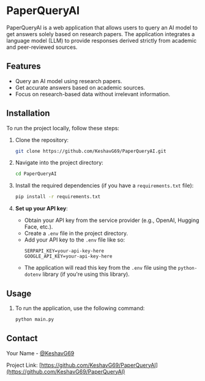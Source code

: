 
# PaperQueryAI

PaperQueryAI is a web application that allows users to query an AI model to get answers solely based on research papers. The application integrates a language model (LLM) to provide responses derived strictly from academic and peer-reviewed sources.

## Features

- Query an AI model using research papers.
- Get accurate answers based on academic sources.
- Focus on research-based data without irrelevant information.

## Installation

To run the project locally, follow these steps:

1. Clone the repository:
   ```bash
   git clone https://github.com/KeshavG69/PaperQueryAI.git
   ```

2. Navigate into the project directory:
   ```bash
   cd PaperQueryAI
   ```

3. Install the required dependencies (if you have a `requirements.txt` file):
   ```bash
   pip install -r requirements.txt
   ```

4. **Set up your API key**:
   - Obtain your API key from the service provider (e.g., OpenAI, Hugging Face, etc.).
   - Create a `.env` file in the project directory.
   - Add your API key to the `.env` file like so:
     ```
     SERPAPI_KEY=your-api-key-here
     GOOGLE_API_KEY=your-api-key-here
     ```
   - The application will read this key from the `.env` file using the `python-dotenv` library (if you're using this library).

## Usage

1. To run the application, use the following command:
   ```bash
   python main.py
   ```


## Contact

Your Name - [@KeshavG69](https://github.com/KeshavG69)

Project Link: [https://github.com/KeshavG69/PaperQueryAI](https://github.com/KeshavG69/PaperQueryAI)



 